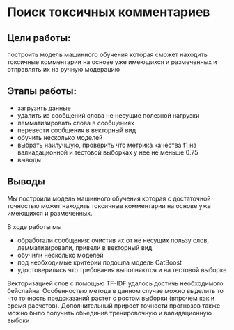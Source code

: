 # Поиск токсичных комментариев

## Цели работы:
построить модель машинного обучения которая сможет находить токсичные комментарии на основе уже имеющихся и размеченных и отправлять их на ручную модерацию

## Этапы работы:
* загрузить данные
* удалить из сообщений слова не несущие полезной нагрузки
* лемматизировать слова в сообщениях
* перевести сообщения в векторный вид
* обучить несколько моделей
* выбрать наилучшую, проверить что метрика качества f1 на валиадационной и тестовой выборках у нее не меньше 0.75
* выводы

## Выводы
  Мы построили модель машинного обучения которая с достаточной точностью может находить токсичные комментарии на основе уже имеющихся и размеченных.

В ходе работы мы
* обработали сообщения: очистив их от не несущих пользу слов, лемматизировали, привели в векторный вид
* обучили несколько моделей
* под необходимые критерии подошла модель CatBoost
* удостоверились что требования выполняются и на тестовой выборке

Векторизацией слов с помощью TF-IDF удалось достичь необходимого бейслайна. Особенностью метода в данном случае можно выделить то что точность предсказаний растет с ростом выборки (впрочем как и время расчетов). Дополнительный прирост точности прогнозов также можно было получить обьединив тренировочную и валидационную выбоки
